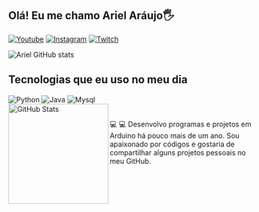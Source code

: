 ## Olá! Eu me chamo Ariel Aráujo🖐️

[![Youtube](https://img.shields.io/badge/YouTube-FF0000?style=for-the-badge&logo=youtube&logoColor=white)](https://www.youtube.com/@ArielSantos-dev)
[![Instagram](https://img.shields.io/badge/Instagram-E4405F?style=for-the-badge&logo=instagram&logoColor=white)](https://www.instagram.com/arielsantos074/)
[![Twitch](https://img.shields.io/badge/Twitch-9146FF?style=for-the-badge&logo=twitch&logoColor=white)]([https://www.instagram.com/arielsantos074/](https://www.twitch.tv/ariel_dev))

![Ariel GitHub stats](https://github-readme-stats.vercel.app/api?username=ArielAraujo18&show_icons=true&theme=radical)

## Tecnologias que eu uso no meu dia

<div style="display: inline_block">
  <img align="center" alt="Python" src="https://img.shields.io/badge/Python-14354C?style=for-the-badge&logo=python&logoColor=white" />
  <img align="center" alt="Java" src="https://img.shields.io/badge/Java-ED8B00?style=for-the-badge&logo=openjdk&logoColor=white" />
  <img align="center" alt="Mysql" src="https://img.shields.io/badge/MySQL-00000F?style=for-the-badge&logo=mysql&logoColor=white" />
  <br>
  <img 
      align="left" 
      alt="GitHub Stats" 
      height="200" 
      src="https://github-readme-stats.vercel.app/api/top-langs/?username=ArielAraujo18&theme=tokyonight&layout=compact&custom_title=Tecnologias&langs_count=9" 
  />
</div><br/>

💻 💻 Desenvolvo programas e projetos em Arduino há pouco mais de um ano. Sou apaixonado por códigos e gostaria de compartilhar alguns projetos pessoais no meu GitHub.



